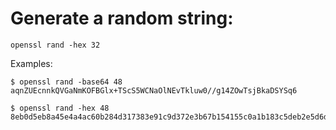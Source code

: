 # Generate a random string:

```terminal
openssl rand -hex 32
```

Examples:

```terminal
$ openssl rand -base64 48
aqnZUEcnnkQVGaNmKOFBGlx+TScS5WCNaOlNEvTkluw0//g14ZOwTsjBkaDSYSq6

$ openssl rand -hex 48
8eb0d5eb8a45e4a4ac60b284d317383e91c9d372e3b67b154155c0a1b183c5deb2e5d6dceb6366704828c494951925d5
```